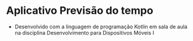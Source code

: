 # Aplicativo Previsão do tempo

* Desenvolvido com a linguagem de programação Kotlin em sala de aula na disciplina Desenvolvimento para Dispositivos Móveis I
